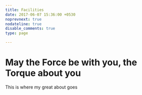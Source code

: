 ```yaml
---
title: Facilities
date: 2017-06-07 15:36:00 +0530
noprevnext: true
nodateline: true
disable_comments: true
type: page

---
```

# May the Force be with you, the Torque about you

This is where my great about goes
